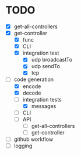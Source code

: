 # TODO

- [x] get-all-controllers
- [x] get-controller
   - [x] func
   - [x] CLI
   - [x] integration test
      - [x] udp broadcastTo
      - [x] udp sendTo
      - [x] tcp

- [ ] code generation
   - [x] encode
   - [x] decode
   - [ ] integration tests
      - [x] messages
   - [ ] CLI
   - [ ] API
      - [ ] get-all-controllers
      - [ ] get-controller

- [ ] github workflow
- [ ] logging
